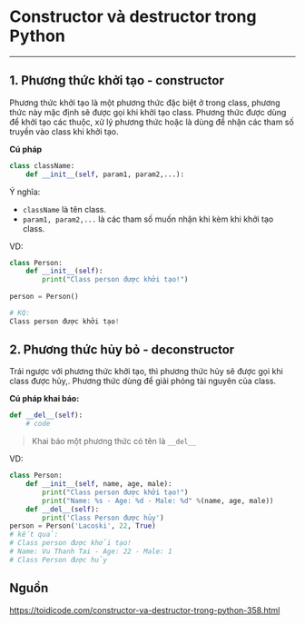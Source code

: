 # Constructor và destructor trong Python
---
## 1. Phương thức khởi tạo - constructor
Phương thức khởi tạo là một phương thức đặc biệt ở trong class, phương thức này mặc định sẽ được gọi khi khởi tạo class. Phương thức được dùng để khởi tạo các thuộc, xử lý phương thức hoặc là dùng để nhận các tham số truyền vào class khi khởi tạo.

__Cú pháp__
```python
class className:
    def __init__(self, param1, param2,...):
```

Ý nghĩa:
- `className` là tên class.
- `param1, param2,...` là các tham số muốn nhận khi kèm khi khởi tạo class.

VD:
```python
class Person:
    def __init__(self):
        print("Class person được khởi tạo!")
        
person = Person()

# KQ: 
Class person được khởi tạo!
```

## 2. Phương thức hủy bỏ - deconstructor
Trái ngược với phương thức khởi tạo, thì phương thức hủy sẽ được gọi khi class được hủy,. Phương thức dùng để giải phóng tài nguyên của class.

__Cú pháp khai báo:__
```python
def __del__(self):
    # code
```

> Khai báo một phương thức có tên là `__del__`

VD:
```python
class Person:
    def __init__(self, name, age, male):
        print("Class person được khởi tạo!")
        print("Name: %s - Age: %d - Male: %d" %(name, age, male))
    def __del__(self):
        print('Class Person được hủy')
person = Person('Lacoski', 22, True)
# kết quả: 
# Class person được khởi tạo!
# Name: Vu Thanh Tai - Age: 22 - Male: 1
# Class Person được hủy
```

## Nguồn
https://toidicode.com/constructor-va-destructor-trong-python-358.html
